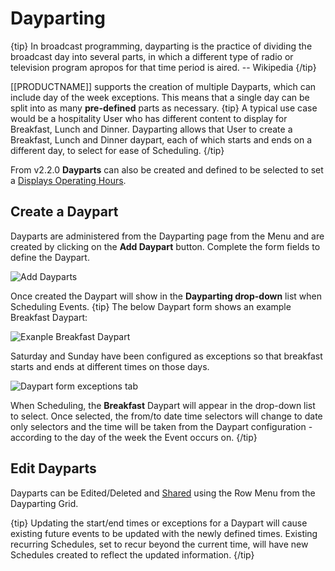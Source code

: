 <!--toc=scheduling-->
# Dayparting

{tip}
In broadcast programming, dayparting is the practice of dividing the broadcast day into several parts, in which a different type of radio or television program apropos for that time period is aired.
-- Wikipedia
{/tip}

[[PRODUCTNAME]] supports the creation of multiple Dayparts, which can include day of the week exceptions. This means that a single day can be split into as many **pre-defined** parts as necessary.
{tip}
A typical use case would be a hospitality User who has different content to display for Breakfast, Lunch and Dinner. Dayparting allows that User to create a Breakfast, Lunch and Dinner daypart, each of which starts and ends on a different day, to select for ease of Scheduling.
{/tip}

From v2.2.0 **Dayparts** can also be created and defined to be selected to set a [Displays Operating Hours](displays_settings.html).

## Create a Daypart

Dayparts are administered from the Dayparting page from the Menu and are created by clicking on the **Add Daypart** button. Complete the form fields to define the Daypart.

![Add Dayparts](img/v3_schedule_dayparts.png)

Once created the Daypart will show in the **Dayparting drop-down** list when Scheduling Events.
{tip}
The below Daypart form shows an example Breakfast Daypart:

![Exanple Breakfast Daypart](img/v3_scheduling_daypart_form.png)

Saturday and Sunday have been configured as exceptions so that breakfast starts and ends at different times on those days.

![Daypart form exceptions tab](img/v3_scheduling_daypart_form_exceptions.png)

When Scheduling, the **Breakfast** Daypart will appear in the drop-down list to select. Once selected, the from/to date time selectors will change to date only selectors and the time will be taken from the Daypart configuration - according to the day of the week the Event occurs on.
{/tip}

## Edit Dayparts

Dayparts can be Edited/Deleted and [Shared](users_features_and_sharing.html) using the Row Menu from the Dayparting Grid.

{tip}
Updating the start/end times or exceptions for a Daypart will cause existing future events to be updated with the newly defined times. Existing recurring Schedules, set to recur beyond the current time, will have new Schedules created to reflect the updated information.
{/tip}